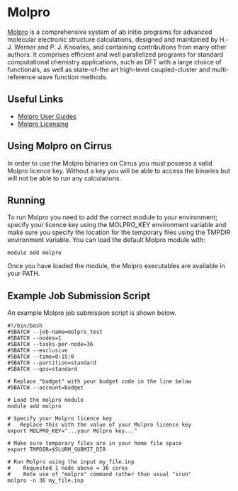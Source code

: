 # Molpro

[Molpro](https://www.molpro.net/) is a comprehensive system of ab initio
programs for advanced molecular electronic structure calculations,
designed and maintained by H.-J. Werner and P. J. Knowles, and
containing contributions from many other authors. It comprises efficient
and well parallelized programs for standard computational chemistry
applications, such as DFT with a large choice of functionals, as well as
state-of-the art high-level coupled-cluster and multi-reference wave
function methods.

## Useful Links

- [Molpro User
  Guides](https://www.molpro.net/info/2015.1/doc/manual/index.html?portal=user&choice=User%27s+manual)
- [Molpro
  Licensing](https://www.molpro.net/info/products.php?portal=visitor&choice=Licence+types)

## Using Molpro on Cirrus

In order to use the Molpro binaries on Cirrus you must possess a valid
Molpro licence key. Without a key you will be able to access the
binaries but will not be able to run any calculations.

## Running

To run Molpro you need to add the correct module to your environment;
specify your licence key using the MOLPRO_KEY environment variable and
make sure you specify the location for the temporary files using the
TMPDIR environment variable. You can load the default Molpro module
with:

    module add molpro

Once you have loaded the module, the Molpro executables are available in
your PATH.

## Example Job Submission Script

An example Molpro job submission script is shown below.

    #!/bin/bash
    #SBATCH --job-name=molpro_test
    #SBATCH --nodes=1
    #SBATCH --tasks-per-node=36
    #SBATCH --exclusive
    #SBATCH --time=0:15:0
    #SBATCH --partition=standard
    #SBATCH --qos=standard

    # Replace "budget" with your budget code in the line below
    #SBATCH --account=budget

    # Load the molpro module 
    module add molpro

    # Specify your Molpro licence key
    #   Replace this with the value of your Molpro licence key
    export MOLPRO_KEY="...your Molpro key..."

    # Make sure temporary files are in your home file space
    export TMPDIR=$SLURM_SUBMIT_DIR

    # Run Molpro using the input my_file.inp
    #    Requested 1 node above = 36 cores
    #    Note use of "molpro" command rather than usual "srun"
    molpro -n 36 my_file.inp
